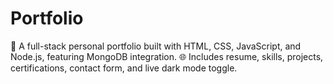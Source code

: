 # Portfolio
🚀 A full-stack personal portfolio built with HTML, CSS, JavaScript, and Node.js, featuring MongoDB integration. 
🌐 Includes resume, skills, projects, certifications, contact form, and live dark mode toggle.
